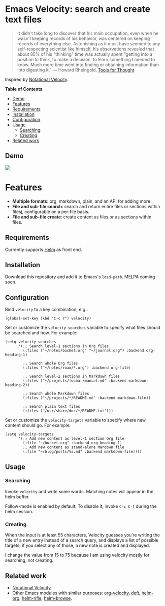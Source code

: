 # Emacs Velocity: search and create text files

> It didn't take long to discover that his main occupation, even when he wasn't keeping records of his behavior, was centered on keeping records of everything else. Astonishing as it must have seemed to any self-respecting scientist like himself, his observations revealed that about 85% of his "thinking" time was actually spent "getting into a position to think, to make a decision, to learn something I needed to know. Much more time went into finding or obtaining information than into digesting it."
> — Howard Rheingold, [Tools for Thought](http://www.rheingold.com/texts/tft/07.html#Chap07)

Inspired by [Notational Velocity](http://notational.net).

<!-- markdown-toc start - Don't edit this section. Run M-x markdown-toc-refresh-toc -->

**Table of Contents**

- [Demo](#demo)
- [Features](#features)
- [Requirements](#requirements)
- [Installation](#installation)
- [Configuration](#configuration)
- [Usage](#usage)
  - [Searching](#searching)
  - [Creating](#creating)
- [Related work](#related-work)

<!-- markdown-toc end -->

## Demo

![](demo.gif)

# Features

- **Multiple formats**: org, markdown, plain, and an API for adding more.
- **File and sub-file search**: search and return entire files or sections within filesj, configurable on a per-file basis.
- **File and sub-file create**: create content as files or as sections within files.

## Requirements

Currently supports [Helm](https://github.com/emacs-helm/helm) as front end.

## Installation

Download this repository and add it to Emacs's `load-path`. MELPA coming soon.

## Configuration

Bind `velocity` to a key combination, e.g.:

```
(global-set-key (kbd "C-c r") velocity)
```

Set or customize the `velocity-searches` variable to specify what files should be searched and how. For example:

```emacs-lisp
(setq velocity-searches
      '(;; Search level-1 sections in Org files
        (:files ("~/notes/bucket.org" "~/journal.org") :backend org-heading-1)

        ;; Search whole Org files
        (:files ("~/notes/roam/*.org") :backend org-file)

        ;; Search level-2 sections in Markdown files
        (:files ("~/projects/foobar/manual.md" :backend markdown-heading-2))

        ;; Search whole Markdown files
        (:files ("~/projects/*/README.md" :backend markdown-file))

        ;; Search plain text files
        (:files ("/usr/share/doc/*/README.txt")))
```

Set or customize the `velocity-targets` variable to specify where new content should go. For example:

```emacs-lisp
(setq velocity-targets
      '(;; Add new content as level-1 section Org file
        (:file "~/bucket.org" :backend org-heading-1)
        ;; Add new content as stand-alone Mardown file
        (:file "~/blog/posts/%s.md" :backend markdown-file))))
```

## Usage

### Searching

Invoke `velocity` and write some words. Matching notes will appear in the helm buffer.

Follow-mode is enabled by default. To disable it, invoke `C-c C-f` during the helm session.

### Creating

When the input is at least 55 characters, Velocity guesses you're writing the title of a new entry instead of a search query, and displays a list of possible targets; if you select any of those, a new note is created and displayed.

I change the value from 15 to 75 because I am using velocity mostly for searching, not creating. 

## Related work

- [Notational Velocity](http://notational.net/)
- Other Emacs modules with similar purposes: [org-velocity](http://orgmode.org/worg/org-contrib/org-velocity.html), [deft](https://jblevins.org/projects/deft/), [helm-org](https://github.com/emacs-helm/helm/blob/master/helm-org.el), [helm-rifle](https://github.com/alphapapa/helm-org-rifle), [helm-browse](https://github.com/michael-heerdegen/helm-browse).

